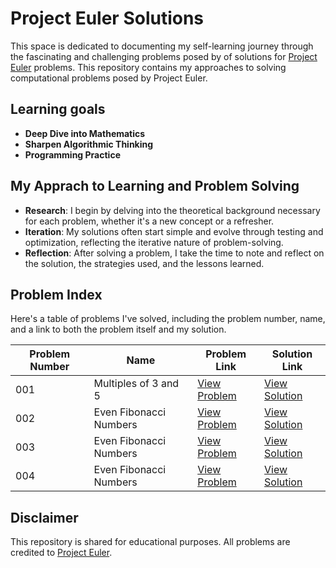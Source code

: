 # Project Euler Solutions

This space is dedicated to documenting my self-learning journey through the fascinating and challenging problems posed by of solutions for [Project Euler](https://projecteuler.net/) problems. This repository contains my approaches to solving  computational problems posed by Project Euler.

## Learning goals
- **Deep Dive into Mathematics**
- **Sharpen Algorithmic Thinking**
- **Programming Practice**

## My Apprach to Learning and Problem Solving
- **Research**: I begin by delving into the theoretical background necessary for each problem, whether it's a new concept or a refresher.
- **Iteration**:  My solutions often start simple and evolve through testing and optimization, reflecting the iterative nature of problem-solving.
- **Reflection**: After solving a problem, I take the time to note and reflect on the solution, the strategies used, and the lessons learned.

## Problem Index

Here's a table of problems I've solved, including the problem number, name, and a link to both the problem itself and my solution.

| Problem Number | Name                  | Problem Link                                           | Solution Link          |
|----------------|-----------------------|-------------------------------------------------------|------------------------|
| 001            | Multiples of 3 and 5   | [View Problem](https://projecteuler.net/problem=1)    | [View Solution](problem01)|
| 002            | Even Fibonacci Numbers   | [View Problem](https://projecteuler.net/problem=2)    | [View Solution](problem02)|
| 003            | Even Fibonacci Numbers   | [View Problem](https://projecteuler.net/problem=3)    | [View Solution]((problem03))|
| 004            | Even Fibonacci Numbers   | [View Problem](https://projecteuler.net/problem=4)    | [View Solution](problem03/solution.py)|


## Disclaimer

This repository is shared for educational purposes. All problems are credited to [Project Euler](https://projecteuler.net/).


